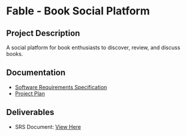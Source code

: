 # Fable - Book Social Platform

## Project Description
A social platform for book enthusiasts to discover, review, and discuss books.

## Documentation
- [Software Requirements Specification](./docs/SRS.md)
- [Project Plan](./docs/Project_Plan.md)

## Deliverables
- SRS Document: [View Here](./deliverables/SRS_document.pdf)
